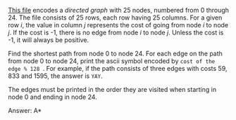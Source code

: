 [This file](./graph.tsv) encodes a *directed graph* with 25 nodes, numbered
from 0 through 24. The file consists of 25 rows, each row having 25 columns.
For a given row *i*, the value in column *j*  represents the cost of going from
node *i* to node *j*. If the cost is -1, there is no edge from node *i* to node
*j*. Unless the cost is -1, it will always be positive.

Find the shortest path from node 0 to node 24. For each edge on the path
from node 0 to node 24, print the ascii symbol encoded by
<code>cost of the edge % 128 </code>. For example, if the path consists
of three edges with costs 59, 833 and 1595, the answer is <code>YAY</code>.

The edges must be printed in the order they are visited when starting in node 0
and ending in node 24.

Answer: A*
